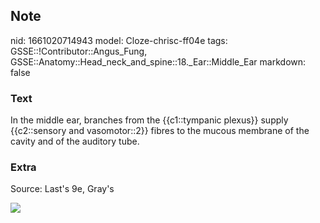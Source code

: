 ## Note
nid: 1661020714943
model: Cloze-chrisc-ff04e
tags: GSSE::!Contributor::Angus_Fung, GSSE::Anatomy::Head_neck_and_spine::18._Ear::Middle_Ear
markdown: false

### Text
In the middle ear, branches from the {{c1::tympanic plexus}} supply {{c2::sensory and vasomotor::2}} fibres to the mucous membrane of the cavity and of the auditory tube.

### Extra
Source: Last's 9e, Gray's
<div><img src=
"paste-5294d864090940391ce15bd4e0ee6497761d0194.jpg"></div>
